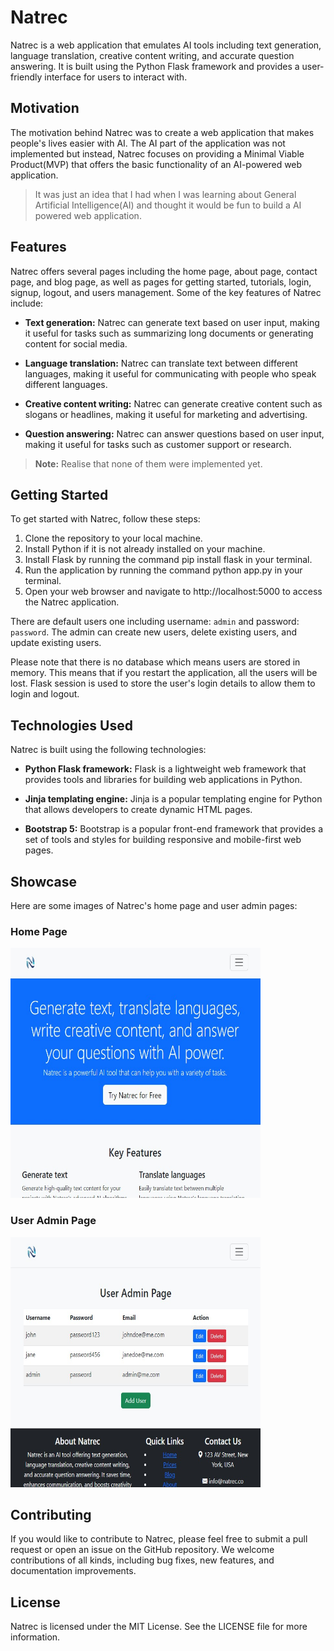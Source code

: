 # Natrec 
 
Natrec is a web application that emulates AI tools including text generation, language translation, creative content writing, and accurate question answering. It is built using the Python Flask framework and provides a user-friendly interface for users to interact with. 
 
## Motivation 
 
The motivation behind Natrec was to create a web application that makes people's lives easier with AI. The AI part of the application was not implemented but instead, Natrec focuses on providing a Minimal Viable Product(MVP) that offers the basic functionality of an AI-powered web application. 

> It was just an idea that I had when I was learning about General Artificial Intelligence(AI) and thought it would be fun to build a AI powered web application.
 
## Features 
 
Natrec offers several pages including the home page, about page, contact page, and blog page, as well as pages for getting started, tutorials, login, signup, logout, and users management. Some of the key features of Natrec include: 
 
- **Text generation:** Natrec can generate text based on user input, making it useful for tasks such as summarizing long documents or generating content for social media. 
 
- **Language translation:** Natrec can translate text between different languages, making it useful for communicating with people who speak different languages. 
 
- **Creative content writing:** Natrec can generate creative content such as slogans or headlines, making it useful for marketing and advertising. 
 
- **Question answering:** Natrec can answer questions based on user input, making it useful for tasks such as customer support or research. 

> **Note:** Realise that none of them were implemented yet.
 
## Getting Started 
 
To get started with Natrec, follow these steps: 
 
1. Clone the repository to your local machine. 
2. Install Python if it is not already installed on your machine. 
3. Install Flask by running the command  pip install flask  in your terminal. 
4. Run the application by running the command  python app.py  in your terminal. 
5. Open your web browser and navigate to  http://localhost:5000 to access the Natrec application. 

There are default users one including username: `admin` and password: `password`. The admin can create new users, delete existing users, and update existing users.

Please note that there is no database which means users are stored in memory. This means that if you restart the application, all the users will be lost. Flask session is used to store the user's login details to allow them to login and logout.
 
## Technologies Used 
 
Natrec is built using the following technologies: 
 
- **Python Flask framework:** Flask is a lightweight web framework that provides tools and libraries for building web applications in Python. 
 
- **Jinja templating engine:** Jinja is a popular templating engine for Python that allows developers to create dynamic HTML pages. 
 
- **Bootstrap 5:** Bootstrap is a popular front-end framework that provides a set of tools and styles for building responsive and mobile-first web pages. 


## Showcase

Here are some images of Natrec's home page and user admin pages:

### Home Page
<img alt="Natrec Home Page" src="static/main/home_page.jpg" width="400" height="400">

### User Admin Page
<img alt="Natrec User Admin Pages" src="static/main/admin_page.png" width="400" height="400">
 
## Contributing 
 
If you would like to contribute to Natrec, please feel free to submit a pull request or open an issue on the GitHub repository. We welcome contributions of all kinds, including bug fixes, new features, and documentation improvements. 
 
## License 
 
Natrec is licensed under the MIT License. See the LICENSE file for more information.
